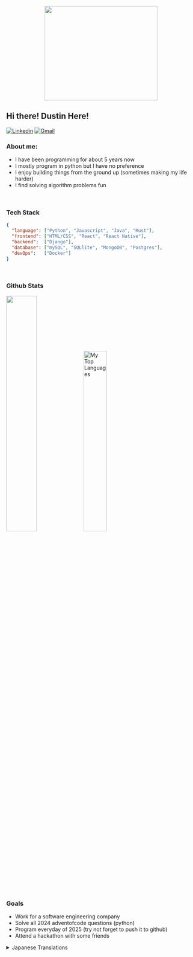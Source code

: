 <p align="center">
<img src="https://user-images.githubusercontent.com/53114757/186635038-9a8fc243-a75c-471c-8e2c-310ec84f1ed2.gif" width="300" height="250"/>
</p>

## Hi there! Dustin Here!

[![Linkedin](https://img.shields.io/badge/-LinkedIn-blue?style=flat&logo=Linkedin&logoColor=white)](https://www.linkedin.com/in/DustinMeyer)
[![Gmail](https://img.shields.io/badge/-Gmail-c14438?style=flat&logo=Gmail&logoColor=white)](mailto:dmeyerwork@gmail.com)

### About me:
- I have been programming for about 5 years now
- I mostly program in python but I have no preference
- I enjoy building things from the ground up (sometimes making my life harder)
- I find solving algorithm problems fun 

<br>

### Tech Stack

```json
{
  "language": ["Python", "Javascript", "Java", "Rust"],
  "frontend": ["HTML/CSS", "React", "React Native"],
  "backend":  ["Django"],
  "database": ["mySQL", "SQLlite", "MongoDB", "Postgres"],
  "devOps":   ["Docker"]
}
```

</br>

### Github Stats
<div>
  <img style="width: 40%;" src="http://github-readme-streak-stats.herokuapp.com?user=LostProgrammer1010&theme=radical&background=0A0A0A&stroke=CDB4DB&ring=CDB4DB&currStreakNum=D3D3D3&sideNums=D3D3D3&dates=CDB4DB"/>
  <img style="width: 35%" src="https://github-readme-stats.vercel.app/api/top-langs/?username=LostProgrammer1010&layout=compact&theme=dark&bg_color=0A0A0A" alt="My Top Languages"/>
</div>

<br />

### Goals 
- Work for a software engineering company
- Solve all 2024 adventofcode questions (python)
- Program everyday of 2025 (try not forget to push it to github)
- Attend a hackathon with some friends


<details>

Work in Progress only been learning for about a year now
<summary>Japanese Translations</summary>
  こにちわ！ダスティンです。

  ### 私について
  - プログラムは五歳くらいです。
  - プログラミングにパイソンを使います。
</details>
